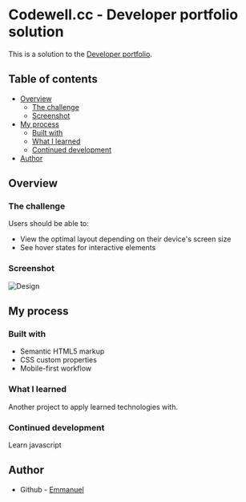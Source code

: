 # Codewell.cc - Developer portfolio solution

This is a solution to the [Developer portfolio](https://www.frontendmentor.io/challenges/nft-preview-card-component-SbdUL_w0U).

## Table of contents

- [Overview](#overview)
  - [The challenge](#the-challenge)
  - [Screenshot](#screenshot)
- [My process](#my-process)
  - [Built with](#built-with)
  - [What I learned](#what-i-learned)
  - [Continued development](#continued-development)
- [Author](#author)

## Overview

### The challenge

Users should be able to:

- View the optimal layout depending on their device's screen size
- See hover states for interactive elements

### Screenshot

![Design]("Design/my-design")

## My process

### Built with

- Semantic HTML5 markup
- CSS custom properties
- Mobile-first workflow

### What I learned

Another project to apply learned technologies with.

### Continued development

Learn javascript

## Author

- Github - [Emmanuel](https://github.com/Jide-jide)
